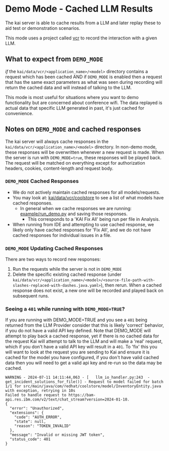 # Demo Mode - Cached LLM Results

The kai server is able to cache results from a LLM and later replay these to aid test or demonstration scenarios.

This mode uses a project called [vcr](https://vcrpy.readthedocs.io/en/latest/) to record the interaction with a given LLM.

## What to expect from `DEMO_MODE`

_if_ the `kai/data/vcr/<application_name>/<model>` directory contains a request which has been cached AND if `DEMO_MODE` is enabled then a request that has the same exact parameters as what was seen during recording will return the cached data and will instead of talking to the LLM.

This mode is most useful for situations where you want to demo functionality but are concerned about conference wifi. The data replayed is actual data that specific LLM generated in past, it's just cached for convenience.

## Notes on `DEMO_MODE` and cached responses

The kai server will always cache responses in the `kai/data/vcr/<application_name>/<model>` directory. In non-demo mode, these responses will be overwritten whenever a new request is made.
When the server is run with `DEMO_MODE=true`, these responses will be played back. The request will be matched on everything except for authorization headers, cookies, content-length and request body.

### `DEMO_MODE` Cached Responses

- We do not actively maintain cached responses for all models/requests.
- You may look at: [kai/data/vcr/coolstore](kai/data/vcr/coolstore/) to see a list of what models have cached responses.
  - In general when we cache responses we are running: [example/run_demo.py](example/run_demo.py) and saving those responses.
    - This corresponds to a 'KAI Fix All' being run per file in Analysis.
- When running from IDE and attempting to use cached response, we likely only have cached responses for 'Fix All', and we do not have cached responses for individual issues in a file.

### `DEMO_MODE` Updating Cached Responses

There are two ways to record new responses:

1. Run the requests while the server is not in `DEMO_MODE`
1. Delete the specific existing cached response (under `kai/data/vcr/<application_name>/<model>/<source-file-path-with-slashes-replaced-with-dashes.java.yaml>`), then rerun. When a cached response does not exist, a new one will be recorded and played back on subsequent runs.

### Seeing a `401` while running with `DEMO_MODE=TRUE`?

If you are running with DEMO_MODE=TRUE and you see a `401` being returned from the LLM Provider consider that this is likely 'correct' behavior, if you do not have a valid API key defined. Note that DEMO_MODE will attempt to play back a cached response, yet if there is no cached data for the request Kai will attempt to talk to the LLM and will make a 'real' request, which if you don't have a valid API key will result in a `401`. To 'fix' this you will want to look at the request you are sending to Kai and ensure it is cached for the model you have configured, if you don't have valid cached data then you will need to get a valid api key and re-run so the data may be cached.

    WARNING - 2024-07-11 14:11:44,063 - [   llm_io_handler.py:243  - get_incident_solutions_for_file()] - Request to model failed for batch 1/1 for src/main/java/com/redhat/coolstore/model/InventoryEntity.java with exception, retrying in 10s
    Failed to handle request to https://bam-api.res.ibm.com/v2/text/chat_stream?version=2024-01-10.
    {
      "error": "Unauthorized",
      "extensions": {
        "code": "AUTH_ERROR",
        "state": null,
        "reason": "TOKEN_INVALID"
      },
      "message": "Invalid or missing JWT token",
      "status_code": 401
    }
